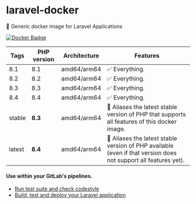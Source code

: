 # laravel-docker

🐳 Generic docker image for Laravel Applications

[![Docker Badge](https://img.shields.io/docker/pulls/lorisleiva/laravel-docker)](https://hub.docker.com/r/lorisleiva/laravel-docker/)

| Tags   | PHP version | Architecture | Features                                                                                                        |
|--------|-------------|-------------|-----------------------------------------------------------------------------------------------------------------|
| 8.1    | 8.1         | amd64/arm64 | ✅ Everything.                                                                                                   |
| 8.2    | 8.2         | amd64/arm64 | ✅ Everything.                                                                                                   |
| 8.3    | 8.3         | amd64/arm64 | ✅ Everything.                                                                                                   |
| 8.4    | 8.4         | amd64/arm64 | ✅ Everything.                                                                                                   |
| stable | **8.3**     | amd64/arm64 | 🔗 Aliases the latest stable version of PHP that supports all features of this docker image.                    |
| latest | **8.4**     | amd64/arm64 | 🔗 Aliases the latest stable version of PHP available (even if that version does not support all features yet). |

#### Use within your GitLab's pipelines.

- [Run test suite and check codestyle](http://lorisleiva.com/using-gitlabs-pipeline-with-laravel/)
- [Build, test and deploy your Laravel application](http://lorisleiva.com/laravel-deployment-using-gitlab-pipelines/)
